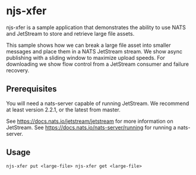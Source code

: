 # njs-xfer

njs-xfer is a sample application that demonstrates the ability to use NATS and JetStream to store and retrieve large file assets.

This sample shows how we can break a large file asset into smaller messages and place them in a NATS JetStream stream. We show async publishing with a sliding window to maximize upload speeds. For downloading we show flow control from a JetStream consumer and failure recovery.

## Prerequisites

You will need a nats-server capable of running JetStream. We recommend at least version 2.2.1, or the latest from master.

See https://docs.nats.io/jetstream/jetstream for more information on JetStream.
See https://docs.nats.io/nats-server/running for running a nats-server.

## Usage

`
njs-xfer put <large-file>
njs-xfer get <large-file>
`
